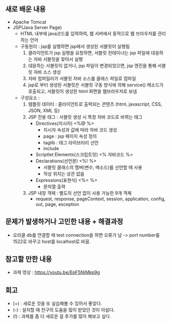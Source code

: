 ## 새로 배운 내용 
- Apache Tomcat
- JSP(Java Server Page)
  * HTML 내부에 java코드를 입력하여, 웹 서버에서 동적으로 웹 브라우저를 관리하는 언어
  * 구동원리 : jsp를 실행하면 jsp에서 생성된 서블릿이 실행됨
     1) 클라이언트가 jsp 실행을 요청하면, 서블릿 컨테이너는 jsp 파일에 대응하는 자바 서블릿을 찾아서 실행
     2) 대응하는 서블릿이 없거나, jsp 파일이 변경되었으면, jsp 엔진을 통해 서블릿 자바 소스 생성
     3) 자바  컴파일러가 서블릿 자바 소스를 클래스 파일로 컴파일
     4) jsp로 부터 생성된 서블릿은 서블릿 구동 방식에 의해 service() 메소드가 호출되고, 서블릿이 생성한 html 화면을  웹브라우저로 보냄
   * 구성요소 : 
     1) 템플릿 데이터 : 클라이언트로 출력되는 콘텐츠 (html, javascript, CSS, JSON, XML 등)
     2) JSP 전용 태그 : 서블릿 생성 시 특정 자바 코드로 바뀌는 태그
        - Directives(지시자) <%@ %>
            * 지시자 속성과 값에 따라 자바 코드 생성
            * page : jsp 페이지 속성 정의
            * taglib : 태그 라이브러리 선언
            * include
         - Scriptlet Elements(스크립트릿) <% 자바코드 %>
         - Declarations(선언문) <%! %>
            * 서블릿 클래스의 멤버(변수, 메소드)를 선언할 때 사용
            * 작성 위치는 상관 없음
         - Expressions(표현식) <%= %>
            * 문자열 출력
     3) JSP 내장 객체 : 별도의 선언 없이 사용 가능한 9개 객체
        - request, response, pageContext, session, application, config, out, page, exception

## 문제가 발생하거나 고민한 내용 + 해결과정
- 오라클 db를 연결할 때 test connection을 하면 오류가 남 -> port number를 1522로 바꾸고 host를 localhost로 바꿈.

## 참고할 만한 내용
- 과제 영상 : https://youtu.be/EpF5NiMkp9g

## 회고
- (+) : 새로운 것을 또 실습해볼 수 있어서 좋았다.
- (-) : 설치할 때 친구의 도움을 많이 받았던 것이 아쉽다.
- (!) : 과제를 좀 더 새로운 걸 추가를 많이 해보고 싶다.
